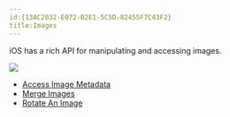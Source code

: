 ```yaml
---
id:{13AC2032-E072-B2E1-5C5D-82455F7C43F2}  
title:Images  
---
```


iOS has a rich API for manipulating and accessing images.

 [ ![](Images/MergedImage.png)](Images/MergedImage.png)

-   [Access Image Metadata](/recipes/ios/media/images/access_image_metadata)
-  [Merge Images](/recipes/ios/media/images/merge_images)
-   [Rotate An Image](/recipes/ios/media/images/rotate_an_image)